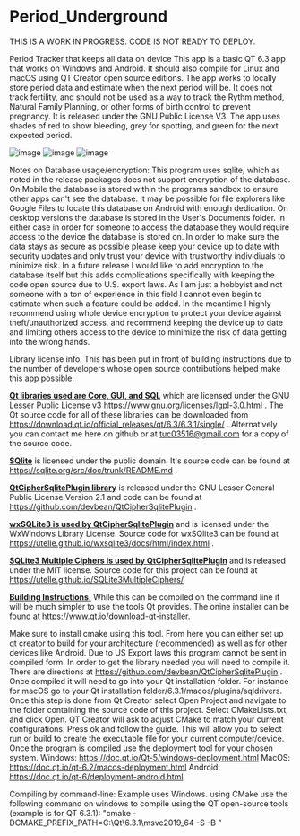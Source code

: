# Period_Underground
THIS IS A WORK IN PROGRESS. CODE IS NOT READY TO DEPLOY.

Period Tracker that keeps all data on device
This app is a basic QT 6.3 app that works on Windows and Android. It should also compile for Linux and macOS using QT Creator open source editions. The app works to locally store period data and estimate when the next period will be. It does not track fertility, and should not be used as a way to track the Rythm method, Natural Family Planning, or other forms of birth control to prevent pregnancy. It is released under the GNU Public License V3.
The app uses shades of red to show bleeding, grey for spotting, and green for the next expected period.

![image](https://user-images.githubusercontent.com/18272432/176724435-c08d61c0-8dc4-462e-96a7-03bd83dcb3e4.png)
![image](https://user-images.githubusercontent.com/18272432/176724619-78065ebf-b2cd-4983-9cec-b4918c65e777.png)
![image](https://user-images.githubusercontent.com/18272432/176724699-6e4a29c7-22a9-4069-bc76-756249c67ee4.png)

Notes on Database usage/encryption:
This program uses sqlite, which as noted in the release packages does not support encryption of the database. On Mobile the database is stored within the programs sandbox to ensure other apps can't see the database. It may be possible for file explorers like Google Files to locate this database on Android with enough dedication. On desktop versions the database is stored in the User's Documents folder. In either case in order for someone to access the database they would require access to the device the database is stored on. In order to make sure the data stays as secure as possible please keep your device up to date with security updates and only trust your device with trustworthy individiuals to minimize risk. In a future release I would like to add encryption to the database itself but this adds complications specifically with keeping the code open source due to U.S. export laws. As I am just a hobbyist and not someone with a ton of experience in this field I cannot even begin to estimate when such a feature could be added. In the meantime I highly recommend using whole device encryption to protect your device against theft/unauthorized access, and recommend keeping the device up to date and limiting others access to the device to minimize the risk of data getting into the wrong hands. 

Library license info:
This has been put in front of building instructions due to the number of developers whose open source contributions helped make this app possible.

<b><u>Qt libraries used are Core, GUI, and SQL</u></b> which are licensed under the GNU Lesser Public License v3 https://www.gnu.org/licenses/lgpl-3.0.html .  The Qt source code for all of these libraries can be downloaded from https://download.qt.io/official_releases/qt/6.3/6.3.1/single/ . Alternatively you can contact me here on github or at tuc03516@gmail.com for a copy of the source code.

<b><u>SQlite</u></b> is licensed under the public domain. It's source code can be found at https://sqlite.org/src/doc/trunk/README.md .

<b><u>QtCipherSqlitePlugin library</u></b> is released under the GNU Lesser General Public License Version 2.1 and code can be found at https://github.com/devbean/QtCipherSqlitePlugin .

<b><u>wxSQLite3 is used by QtCipherSqlitePlugin</u></b> and is licensed under the WxWindows Library License. Source code for wxSQlite3 can be found at https://utelle.github.io/wxsqlite3/docs/html/index.html .

<b><u>SQLite3 Multiple Ciphers is used by QtCipherSqlitePlugin</u></b> and is released under the MIT license. Source code for this project can be found at https://utelle.github.io/SQLite3MultipleCiphers/
  
<b><u>Building Instructions.</u></b>
While this can be compiled on the command line it will be much simpler to use the tools Qt provides. The onine installer can be found at https://www.qt.io/download-qt-installer.

Make sure to install cmake using this tool. From here you can either set up qt creator to build for your architecture (recommended) as well as for other devices like Android. Due to US Export laws this program cannot be sent in compiled form. In order to get the library needed you will need to compile it. There are directions at https://github.com/devbean/QtCipherSqlitePlugin . Once compiled it will need to go into your Qt installation folder. For instance for macOS go to your Qt installation folder/6.3.1/macos/plugins/sqldrivers. Once this step is done from Qt Creator select Open Project and navigate to the folder containing the source code of this project. Select CMakeLists.txt, and click Open. QT Creator will ask to adjust CMake to match your current configurations. Press ok and follow the guide. This will allow you to select run or build to create the executable file for your current computer/device. Once the program is compiled use the deployment tool for your chosen system.
Windows: https://doc.qt.io/Qt-5/windows-deployment.html
MacOS: https://doc.qt.io/qt-6.2/macos-deployment.html
Android: https://doc.qt.io/qt-6/deployment-android.html

Compiling by command-line:
Example uses Windows.
using CMake use the following command on windows to compile using the QT open-source tools (example is for QT 6.3.1):
"cmake -DCMAKE_PREFIX_PATH=C:\Qt\6.3.1\msvc2019_64 -S <source-dir> -B <build-dir>"

